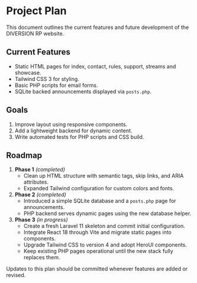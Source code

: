 # Project Plan

This document outlines the current features and future development of the DIVERSION RP website.

## Current Features
- Static HTML pages for index, contact, rules, support, streams and showcase.
- Tailwind CSS 3 for styling.
- Basic PHP scripts for email forms.
- SQLite backed announcements displayed via `posts.php`.

## Goals
1. Improve layout using responsive components.
2. Add a lightweight backend for dynamic content.
3. Write automated tests for PHP scripts and CSS build.

## Roadmap
1. **Phase 1** *(completed)*
   - Clean up HTML structure with semantic tags, skip links, and ARIA attributes.
   - Expanded Tailwind configuration for custom colors and fonts.
2. **Phase 2** *(completed)*
   - Introduced a simple SQLite database and a `posts.php` page for announcements.
   - PHP backend serves dynamic pages using the new database helper.
3. **Phase 3** *(in progress)*
   - Create a fresh Laravel 11 skeleton and commit initial configuration.
   - Integrate React 18 through Vite and migrate static pages into components.
   - Upgrade Tailwind CSS to version 4 and adopt HeroUI components.
   - Keep existing PHP pages operational until the new stack fully replaces them.

Updates to this plan should be committed whenever features are added or revised.
